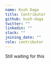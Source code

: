 ```yaml
---
name: Kush Daga
title: Contributor
github: kush-daga
twitter: ""
linkedin: ""
slack: ""
joining_date: ""
role: contributor
---
```


Still waiting for this
